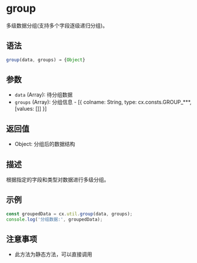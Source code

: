 # group

多级数据分组(支持多个字段逐级递归分组)。

## 语法

```javascript
group(data, groups) → {Object}
```

## 参数

- `data` (Array): 待分组数据
- `groups` (Array): 分组信息 - [{ colname: String, type: cx.consts.GROUP_***, [values: []] }]

## 返回值

- Object: 分组后的数据结构

## 描述

根据指定的字段和类型对数据进行多级分组。

## 示例

```javascript
const groupedData = cx.util.group(data, groups);
console.log('分组数据:', groupedData);
```

## 注意事项

- 此方法为静态方法，可以直接调用 
